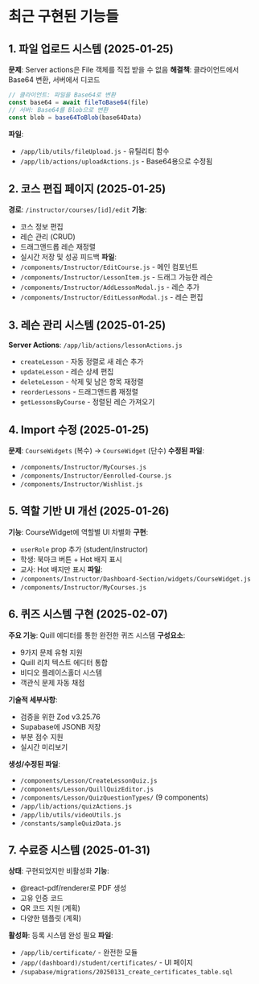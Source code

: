# 최근 구현된 기능들

## 1. 파일 업로드 시스템 (2025-01-25)
**문제**: Server actions은 File 객체를 직접 받을 수 없음
**해결책**: 클라이언트에서 Base64 변환, 서버에서 디코드
```javascript
// 클라이언트: 파일을 Base64로 변환
const base64 = await fileToBase64(file)
// 서버: Base64를 Blob으로 변환
const blob = base64ToBlob(base64Data)
```
**파일**:
- `/app/lib/utils/fileUpload.js` - 유틸리티 함수
- `/app/lib/actions/uploadActions.js` - Base64용으로 수정됨

## 2. 코스 편집 페이지 (2025-01-25)
**경로**: `/instructor/courses/[id]/edit`
**기능**:
- 코스 정보 편집
- 레슨 관리 (CRUD)
- 드래그앤드롭 레슨 재정렬
- 실시간 저장 및 성공 피드백
**파일**:
- `/components/Instructor/EditCourse.js` - 메인 컴포넌트
- `/components/Instructor/LessonItem.js` - 드래그 가능한 레슨
- `/components/Instructor/AddLessonModal.js` - 레슨 추가
- `/components/Instructor/EditLessonModal.js` - 레슨 편집

## 3. 레슨 관리 시스템 (2025-01-25)
**Server Actions**: `/app/lib/actions/lessonActions.js`
- `createLesson` - 자동 정렬로 새 레슨 추가
- `updateLesson` - 레슨 상세 편집
- `deleteLesson` - 삭제 및 남은 항목 재정렬
- `reorderLessons` - 드래그앤드롭 재정렬
- `getLessonsByCourse` - 정렬된 레슨 가져오기

## 4. Import 수정 (2025-01-25)
**문제**: `CourseWidgets` (복수) → `CourseWidget` (단수)
**수정된 파일**:
- `/components/Instructor/MyCourses.js`
- `/components/Instructor/Eenrolled-Course.js`
- `/components/Instructor/Wishlist.js`

## 5. 역할 기반 UI 개선 (2025-01-26)
**기능**: CourseWidget에 역할별 UI 차별화
**구현**:
- `userRole` prop 추가 (student/instructor)
- 학생: 북마크 버튼 + Hot 배지 표시
- 교사: Hot 배지만 표시
**파일**:
- `/components/Instructor/Dashboard-Section/widgets/CourseWidget.js`
- `/components/Instructor/MyCourses.js`

## 6. 퀴즈 시스템 구현 (2025-02-07)
**주요 기능**: Quill 에디터를 통한 완전한 퀴즈 시스템
**구성요소**:
- 9가지 문제 유형 지원
- Quill 리치 텍스트 에디터 통합
- 비디오 플레이스홀더 시스템
- 객관식 문제 자동 채점

**기술적 세부사항**:
- 검증을 위한 Zod v3.25.76
- Supabase에 JSONB 저장
- 부분 점수 지원
- 실시간 미리보기

**생성/수정된 파일**:
- `/components/Lesson/CreateLessonQuiz.js`
- `/components/Lesson/QuillQuizEditor.js`
- `/components/Lesson/QuizQuestionTypes/` (9 components)
- `/app/lib/actions/quizActions.js`
- `/app/lib/utils/videoUtils.js`
- `/constants/sampleQuizData.js`

## 7. 수료증 시스템 (2025-01-31)
**상태**: 구현되었지만 비활성화
**기능**:
- @react-pdf/renderer로 PDF 생성
- 고유 인증 코드
- QR 코드 지원 (계획)
- 다양한 템플릿 (계획)

**활성화**: 등록 시스템 완성 필요
**파일**:
- `/app/lib/certificate/` - 완전한 모듈
- `/app/(dashboard)/student/certificates/` - UI 페이지
- `/supabase/migrations/20250131_create_certificates_table.sql`